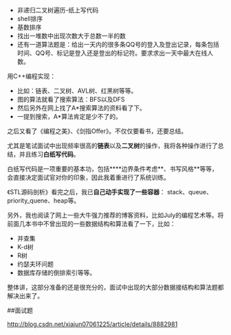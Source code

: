 
- 非递归二叉树遍历-纸上写代码
- shell排序
- 基数排序
- 找出一堆数中出现次数大于总数一半的数
- 还有一道算法题是：给出一天内的很多条QQ号的登入及登出记录，每条包括时间、QQ号、标记是登入还是登出的标记符。要求求出一天中最大在线人数。

用C++编程实现：

- 比如：链表、二叉树、AVL树、红黑树等等。
- 图的算法就看了搜索算法：BFS以及DFS
- 然后另外在网上找了A*搜索算法的资料看了下。
 - 一提到搜索，A*算法肯定是少不了的。


之后又看了《编程之美》、《剑指Offer》。不仅仅要看书，还要总结。

尤其是笔试面试中出现频率很高的**链表**以及**二叉树**的操作，我将各种操作进行了总结，并且练习**白纸写代码**。

白纸写代码是一项重要的基本功，包括****边界条件考虑**、书写风格**等等，会直接决定面试官对你的印象，因此我着重进行了系统训练。

《STL源码剖析》看完之后，我已**自己动手实现了一些容器**：
stack、queue、priority_quene、heap等。

另外，我也阅读了网上一些大牛强力推荐的博客资料，比如July的编程艺术等。将前面几本书中不曾出现的一些数据结构和算法看了一下，比如：

- 并查集
- K-d树
- R树
- 约瑟夫环问题
- 数据库存储的倒排索引等等。

整体讲，这部分准备的还是很充分的，面试中出现的大部分数据接结构和算法题都解决出来了。

##面试题

http://blog.csdn.net/xiajun07061225/article/details/8882981